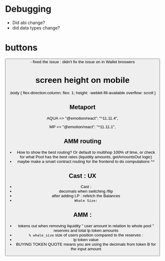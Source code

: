 # Debugging

- Did abi change?
- did data types change?

# buttons

<button type="button"> - fixed the issue : didn't fix the issue on in Wallet broswers

# screen height on mobile

.body {
flex-direction:column;
flex: 1;
height: -webkit-fill-available
overflow: scroll
}

## Metaport

AQUA => "@emotion/react": "^11.11.4",

MP => "@emotion/react": "^11.11.1",

## AMM routing

- How to show the best routing? Or default to multihop 100% of time, or check for what Pool has the best rates (liquidity amounts, getAmountsOut logic)
- maybe make a smart contract routing for the frontend to do computations ^^

## Cast : UX

- Cast :
- decomals when switching /flip
- after adding LP : refetch the Balances
- `Whale Size:`

## AMM :

- tokens out when removing liquidity " user amount in relation to whole pool " reserves and total lp token amounts
- `% whale_size` size of users position compared to the reserves :
- lp token value
- BUYING TOKEN QUOTE means you are using the decimals from token B for the input amount
